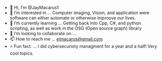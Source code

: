 - 👋 Hi, I’m @JayMacarus1
- 👀 I’m interested in ... Computer imaging, Vision, and application were software can either automate or otherwise improove our lives.
- 🌱 I’m currently learning ... Getting back into Cpp, C#, and python scripting, as well as work in the OSG (Open source graph) library
- 💞️ I’m looking to collaborate on ...
- 📫 How to reach me ... ejmacarus@gmail.com
- ⚡ Fun fact: ... I did cybersecurioty managment for a year and a half! Very cool topics. 
<!---
JayMacarus1/JayMacarus1 is a ✨ special ✨ repository because its `README.md` (this file) appears on your GitHub profile.
You can click the Preview link to take a look at your changes.
--->
